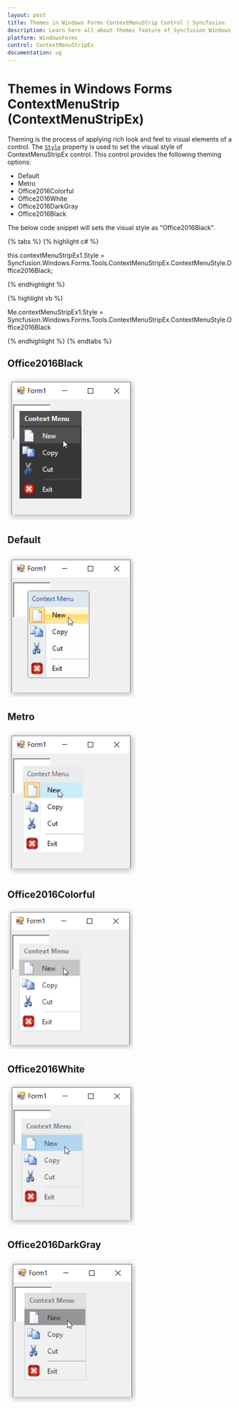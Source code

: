 ```yaml
---
layout: post
title: Themes in Windows Forms ContextMenuStrip Control | Syncfusion
description: Learn here all about themes feature of Syncfusion Windows Forms ContextMenuStrip (ContextMenuStripEx) control and more.
platform: WindowsForms
control: ContextMenuStripEx
documentation: ug
---
```


# Themes in Windows Forms ContextMenuStrip (ContextMenuStripEx)

Theming is the process of applying rich look and feel to visual elements of a control. The [`Style`](https://help.syncfusion.com/cr/windowsforms/Syncfusion.Windows.Forms.Tools.ContextMenuStripEx.html#Syncfusion_Windows_Forms_Tools_ContextMenuStripEx_Style) property is used to set the visual style of ContextMenuStripEx control. This control provides the following theming options:

* Default
* Metro
* Office2016Colorful
* Office2016White
* Office2016DarkGray
* Office2016Black


The below code snippet will sets the visual style as "Office2016Black".

   {% tabs %}
   {% highlight c# %}

   this.contextMenuStripEx1.Style = Syncfusion.Windows.Forms.Tools.ContextMenuStripEx.ContextMenuStyle.Office2016Black;

   {% endhighlight %}

   {% highlight vb %}

   Me.contextMenuStripEx1.Style = Syncfusion.Windows.Forms.Tools.ContextMenuStripEx.ContextMenuStyle.Office2016Black

   {% endhighlight %}
   {% endtabs %}


## Office2016Black

![Office2016Black](Theme_Images/Office2016Black.png)

## Default

![Default](Theme_Images/Default.png)

## Metro

![Metro](Theme_Images/Metro.png)

## Office2016Colorful

![Office2016Colorful](Theme_Images/Office2016Colorful.png)

## Office2016White

![Office2016White](Theme_Images/Office2016White.png)

## Office2016DarkGray

![Office2016DarkGray](Theme_Images/Office2016DarkGray.png)

